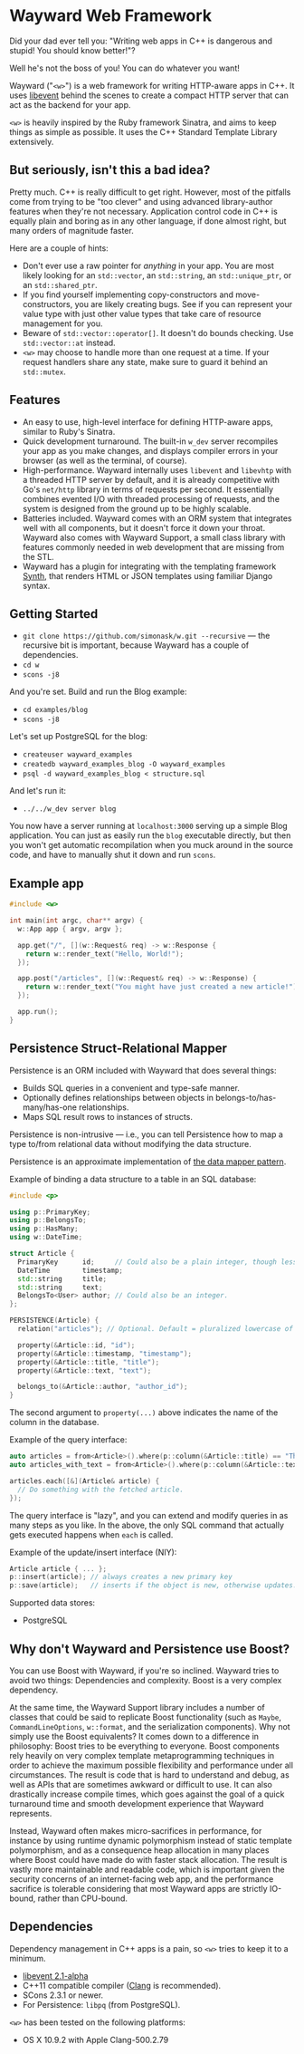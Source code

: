 Wayward Web Framework
======================

Did your dad ever tell you: "Writing web apps in C++ is dangerous and stupid! You should know better!"?

Well he's not the boss of you! You can do whatever you want!

Wayward ("`<w>`") is a web framework for writing HTTP-aware apps in C++. It uses [libevent](http://libevent.org/) behind
the scenes to create a compact HTTP server that can act as the backend for your app.

`<w>` is heavily inspired by the Ruby framework Sinatra, and aims to keep things as simple as possible.
It uses the C++ Standard Template Library extensively.


But seriously, isn't this a bad idea?
-------------------------------------

Pretty much. C++ is really difficult to get right. However, most of the pitfalls come from
trying to be "too clever" and using advanced library-author features when they're
not necessary. Application control code in C++ is equally plain and boring as in
any other language, if done almost right, but many orders of magnitude faster.

Here are a couple of hints:

- Don't ever use a raw pointer for *anything* in your <w> app. You are most
  likely looking for an `std::vector`, an `std::string`, an `std::unique_ptr`, or an `std::shared_ptr`.
- If you find yourself implementing copy-constructors and move-constructors, you are likely
  creating bugs. See if you can represent your value type with just other value types that
  take care of resource management for you.
- Beware of `std::vector::operator[]`. It doesn't do bounds checking. Use `std::vector::at` instead.
- `<w>` may choose to handle more than one request at a time. If your request handlers share
  any state, make sure to guard it behind an `std::mutex`.

Features
--------

- An easy to use, high-level interface for defining HTTP-aware apps, similar to Ruby's Sinatra.
- Quick development turnaround. The built-in `w_dev` server recompiles your app as you make changes, and displays compiler errors in your browser (as well as the terminal, of course).
- High-performance. Wayward internally uses `libevent` and `libevhtp` with a threaded HTTP server by default, and it is already competitive with Go's `net/http` library in terms of requests per second. It essentially combines evented I/O with threaded processing of requests, and the system is designed from the ground up to be highly scalable.
- Batteries included. Wayward comes with an ORM system that integrates well with all components, but it doesn't force it down your throat. Wayward also comes with Wayward Support, a small class library with features commonly needed in web development that are missing from the STL.
- Wayward has a plugin for integrating with the templating framework [Synth](https://github.com/ajg/synth), that renders HTML or JSON templates using familiar Django syntax.

Getting Started
---------------

- `git clone https://github.com/simonask/w.git --recursive` — the recursive bit is important, because Wayward has a couple of dependencies.
- `cd w`
- `scons -j8`

And you're set. Build and run the Blog example:

- `cd examples/blog`
- `scons -j8`

Let's set up PostgreSQL for the blog:

- `createuser wayward_examples`
- `createdb wayward_examples_blog -O wayward_examples`
- `psql -d wayward_examples_blog < structure.sql`

And let's run it:

- `../../w_dev server blog`

You now have a server running at `localhost:3000` serving up a simple Blog application. You can just as easily run the `blog` executable directly, but then you won't get automatic recompilation when you muck around in the source code, and have to manually shut it down and run `scons`.

Example app
-----------

```C++
#include <w>

int main(int argc, char** argv) {
  w::App app { argv, argv };

  app.get("/", [](w::Request& req) -> w::Response {
    return w::render_text("Hello, World!");
  });

  app.post("/articles", [](w::Request& req) -> w::Response) {
    return w::render_text("You might have just created a new article!");
  });

  app.run();
}
```

Persistence Struct-Relational Mapper
------------------------------------

Persistence is an ORM included with Wayward that does several things:

- Builds SQL queries in a convenient and type-safe manner.
- Optionally defines relationships between objects in belongs-to/has-many/has-one relationships.
- Maps SQL result rows to instances of structs.

Persistence is non-intrusive — i.e., you can tell Persistence how to map a type to/from relational data without modifying the data structure.

Persistence is an approximate implementation of [the data mapper pattern](http://en.wikipedia.org/wiki/Data_mapper_pattern).

Example of binding a data structure to a table in an SQL database:

```C++
#include <p>

using p::PrimaryKey;
using p::BelongsTo;
using p::HasMany;
using w::DateTime;

struct Article {
  PrimaryKey      id;     // Could also be a plain integer, though less safe.
  DateTime        timestamp;
  std::string     title;
  std::string     text;
  BelongsTo<User> author; // Could also be an integer.
};

PERSISTENCE(Article) {
  relation("articles"); // Optional. Default = pluralized lowercase of the struct name.

  property(&Article::id, "id");
  property(&Article::timestamp, "timestamp");
  property(&Article::title, "title");
  property(&Article::text, "text");

  belongs_to(&Article::author, "author_id");
}
```

The second argument to `property(...)` above indicates the name of the column in the database.

Example of the query interface:

```C++
auto articles = from<Article>().where(p::column(&Article::title) == "The title.").order(&Article::timestamp).reverse_order();
auto articles_with_text = from<Article>().where(p::column(&Article::text).like("%something%"));

articles.each([&](Article& article) {
  // Do something with the fetched article.
});
```

The query interface is "lazy", and you can extend and modify queries in as many steps as you like. In the above, the only SQL command that actually gets executed happens when `each` is called.

Example of the update/insert interface (NIY):

```C++
Article article { ... };
p::insert(article); // always creates a new primary key
p::save(article);   // inserts if the object is new, otherwise updates.
```

Supported data stores:

- PostgreSQL

Why don't Wayward and Persistence use Boost?
--------------------------------------------

You can use Boost with Wayward, if you're so inclined. Wayward tries to avoid two things: Dependencies and complexity. Boost is a very complex dependency.

At the same time, the Wayward Support library includes a number of classes that could be said to replicate Boost functionality (such as `Maybe`, `CommandLineOptions`, `w::format`, and the serialization components). Why not simply use the Boost equivalents? It comes down to a difference in philosophy: Boost tries to be everything to everyone. Boost components rely heavily on very complex template metaprogramming techniques in order to achieve the maximum possible flexibility and performance under all circumstances. The result is code that is hard to understand and debug, as well as APIs that are sometimes awkward or difficult to use. It can also drastically increase compile times, which goes against the goal of a quick turnaround time and smooth development experience that Wayward represents.

Instead, Wayward often makes micro-sacrifices in performance, for instance by using runtime dynamic polymorphism instead of static template polymorphism, and as a consequence heap allocation in many places where Boost could have made do with faster stack allocation. The result is vastly more maintainable and readable code, which is important given the security concerns of an internet-facing web app, and the performance sacrifice is tolerable considering that most Wayward apps are strictly IO-bound, rather than CPU-bound.

Dependencies
------------

Dependency management in C++ apps is a pain, so `<w>` tries to keep it to a minimum.

- [libevent 2.1-alpha](http://libevent.org/)
- C++11 compatible compiler ([Clang](http://clang.llvm.org/) is recommended).
- SCons 2.3.1 or newer.
- For Persistence: `libpq` (from PostgreSQL).

`<w>` has been tested on the following platforms:

- OS X 10.9.2 with Apple Clang-500.2.79


